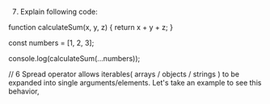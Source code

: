 7. Explain following code:

function calculateSum(x, y, z) {
  return x + y + z;
}

const numbers = [1, 2, 3];

console.log(calculateSum(...numbers));










// 6
Spread operator allows iterables( arrays / objects / strings ) to be expanded into single arguments/elements. Let's take an example to see this behavior,